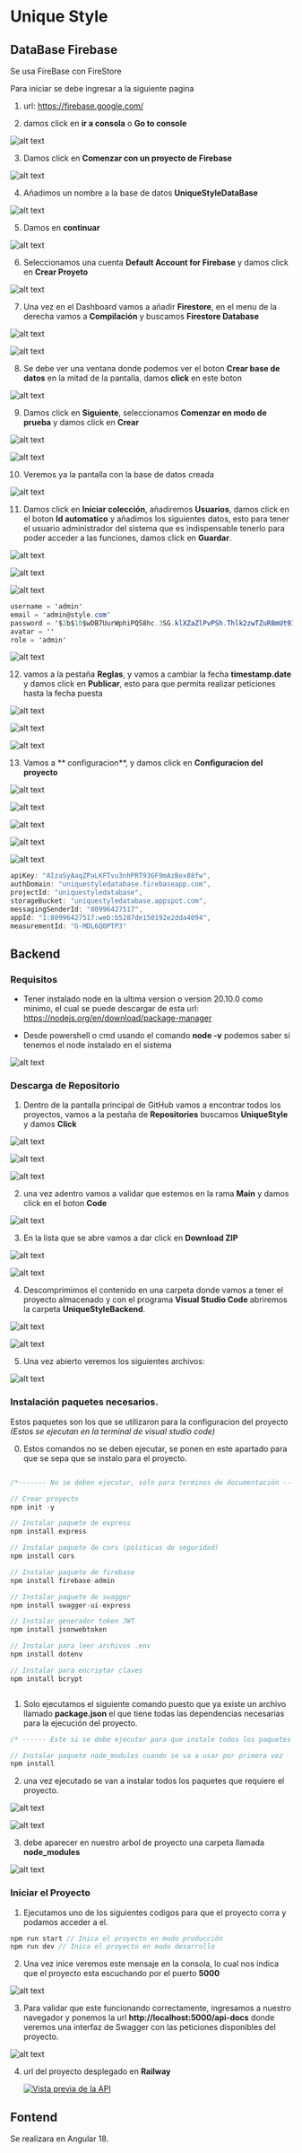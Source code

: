 # Unique Style

## DataBase Firebase
   Se usa FireBase con FireStore

   Para iniciar se debe ingresar a la siguiente pagina
   
   1. url: https://firebase.google.com/
   
   2. damos click en **ir a consola** o **Go to console**

   ![alt text](image-1.png)

   3. Damos click en **Comenzar con un proyecto de Firebase**

   ![alt text](image-2.png)

   4. Añadimos un nombre a la base de datos **UniqueStyleDataBase**

   ![alt text](image-3.png)

   5. Damos en **continuar**

   ![alt text](image-4.png)

   6. Seleccionamos una cuenta **Default Account for Firebase** y damos click en **Crear Proyeto**

   ![alt text](image-5.png)

   7. Una vez en el Dashboard vamos a añadir **Firestore**, en el menu de la derecha vamos a **Compilación** y buscamos **Firestore Database**

   ![alt text](image-6.png)

   ![alt text](image-7.png)

   8. Se debe ver una ventana donde podemos ver el boton **Crear base de datos** en la mitad de la pantalla, damos **click** en este boton 

   ![alt text](image-8.png)

   9. Damos click en **Siguiente**, seleccionamos **Comenzar en modo de prueba** y damos click en **Crear**

   ![alt text](image-9.png)

   ![alt text](image-10.png)

   10. Veremos ya la pantalla con la base de datos creada

   ![alt text](image-11.png)

   11. Damos click en **Iniciar colección**, añadiremos **Usuarios**, damos click en el boton **Id automatico** y añadimos los siguientes datos, esto para tener el usuario administrador del sistema que es indispensable tenerlo para poder acceder a las funciones, damos click en **Guardar**.

   ![alt text](image-12.png)

   ![alt text](image-13.png)

   ![alt text](image-14.png)

   ```C#
   username = 'admin'
   email = 'admin@style.com'
   password = '$2b$10$wDB7UurWphiPQ58hc.3SG.klXZaZlPvPSh.Thlk2zwTZuR8mUt9Ie' // password='password'
   avatar = ''
   role = 'admin'
   ```
   ![alt text](image-15.png)

   12. vamos a la pestaña **Reglas**, y vamos a cambiar la fecha **timestamp.date** y damos click en **Publicar**, esto para que permita realizar peticiones hasta la fecha puesta

   ![alt text](image-16.png)

   ![alt text](image-17.png)

   ![alt text](image-18.png)

   13. Vamos a ** configuracion**, y damos click en **Configuracion del proyecto**

   ![alt text](image-33.png)

   ![alt text](image-34.png)

   ![alt text](image-35.png)

   ![alt text](image-36.png)

   ![alt text](image-37.png)


   ```C#
   apiKey: "AIzaSyAaqZPaLKFTvu3nhPRT93GF9mAzBex88fw",
   authDomain: "uniquestyledatabase.firebaseapp.com",
   projectId: "uniquestyledatabase",
   storageBucket: "uniquestyledatabase.appspot.com",
   messagingSenderId: "80996427517",
   appId: "1:80996427517:web:b5287de150192e2dda4094",
   measurementId: "G-MDL6Q0PTP3"
   ```

## Backend

### Requisitos
   - Tener instalado node en la ultima version o version 20.10.0 como minimo, el cual se puede descargar de esta url: https://nodejs.org/en/download/package-manager

   - Desde powershell o cmd usando el comando **node -v** podemos saber si tenemos el node instalado en el sistema

![alt text](image.png)

### Descarga de Repositorio

1. Dentro de la pantalla principal de GitHub vamos a encontrar todos los proyectos, vamos a la pestaña de **Repositories** buscamos **UniqueStyle** y damos **Click**

![alt text](image-19.png)

![alt text](image-20.png)

![alt text](image-21.png)

2. una vez adentro vamos a validar que estemos en la rama **Main** y damos click en el boton **Code**

![alt text](image-22.png)

3. En la lista que se abre vamos a dar click en **Download ZIP**

![alt text](image-23.png)

![alt text](image-24.png)

4. Descomprimimos el contenido en una carpeta donde vamos a tener el proyecto almacenado y con el programa **Visual Studio Code** abriremos la carpeta **UniqueStyleBackend**.

![alt text](image-25.png)

![alt text](image-26.png)

5. Una vez abierto veremos los siguientes archivos:

![alt text](image-27.png)



### Instalación paquetes necesarios. 

Estos paquetes son los que se utilizaron para la configuracion del proyecto *(Estos se ejecutan en la terminal de visual studio code)*

0. Estos comandos no se deben ejecutar, se ponen en este apartado para que se sepa que se instalo para el proyecto.
```C#

/*------- No se deben ejecutar, solo para terminos de documentación --------- */

// Crear proyecto
npm init -y

// Instalar paquete de express
npm install express 

// Instalar paquete de cors (politicas de seguridad)
npm install cors

// Instalar paquete de firebase
npm install firebase-admin

// Instalar paquete de swagger
npm install swagger-ui-express

// Instalar generador token JWT
npm install jsonwebtoken

// Instalar para leer archivos .env
npm install dotenv

// Instalar para encriptar claves
npm install bcrypt



```

1. Solo ejecutamos el siguiente comando puesto que ya existe un archivo llamado **package.json** el que tiene todas las dependencias necesarias para la ejecución del proyecto.

```C#
/* ------ Este si se debe ejecutar para que instale todos los paquetes necesarios ------ */

// Instalar paquete node_modules cuando se va a usar por primera vez
npm install

```
2. una vez ejecutado se van a instalar todos los paquetes que requiere el proyecto.

![alt text](image-28.png)

![alt text](image-29.png)

3. debe aparecer en nuestro arbol de proyecto una carpeta llamada **node_modules**

![alt text](image-30.png)

### Iniciar el Proyecto

1. Ejecutamos uno de los siguientes codigos para que el proyecto corra y podamos acceder a el.

```C#
npm run start // Inica el proyecto en modo producción
npm run dev // Inica el proyecto en modo desarrollo
```
2. Una vez inice veremos este mensaje en la consola, lo cual nos indica que el proyecto esta escuchando por el puerto **5000**

![alt text](image-31.png)

3. Para validar que este funcionando correctamente, ingresamos a nuestro navegador y ponemos la url **http://localhost:5000/api-docs** donde veremos una interfaz de Swagger con las peticiones disponibles del proyecto.

![alt text](image-32.png)


4. url del proyecto desplegado en **Railway**

   [![Vista previa de la API](https://img.shields.io/badge/API%20Documentation-uniquestyle--production.up.railway.app-blue)](https://uniquestyle-production.up.railway.app/api-docs/)

## Fontend
  Se realizara en Angular 18.
